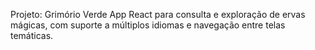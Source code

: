 <!-- Use this file to provide workspace-specific custom instructions to Copilot. For more details, visit https://code.visualstudio.com/docs/copilot/copilot-customization#_use-a-githubcopilotinstructionsmd-file -->

Projeto: Grimório Verde
App React para consulta e exploração de ervas mágicas, com suporte a múltiplos idiomas e navegação entre telas temáticas.

